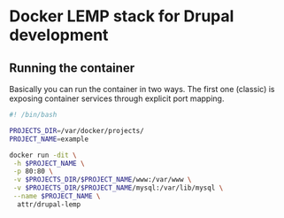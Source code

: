 # Docker LEMP stack for Drupal development

## Running the container

Basically you can run the container in two ways. The first one (classic) is exposing container services through explicit port mapping.
```bash
#! /bin/bash

PROJECTS_DIR=/var/docker/projects/
PROJECT_NAME=example

docker run -dit \
 -h $PROJECT_NAME \
 -p 80:80 \
 -v $PROJECTS_DIR/$PROJECT_NAME/www:/var/www \
 -v $PROJECTS_DIR/$PROJECT_NAME/mysql:/var/lib/mysql \
 --name $PROJECT_NAME \
  attr/drupal-lemp
```
